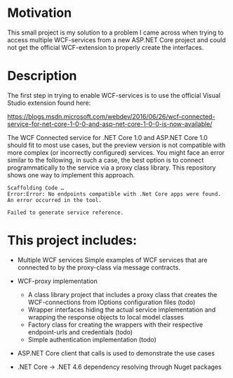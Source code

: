 # Motivation
This small project is my solution to a problem I came across when trying to access multiple WCF-services
from a new ASP.NET Core project and could not get the official WCF-extension to properly create
the interfaces.

# Description
The first step in trying to enable WCF-services is to use the official Visual Studio extension found here:

https://blogs.msdn.microsoft.com/webdev/2016/06/26/wcf-connected-service-for-net-core-1-0-0-and-asp-net-core-1-0-0-is-now-available/

The WCF Connected service for .NET Core 1.0 and ASP.NET Core 1.0 should fit to most use cases, but the preview
version is not compatible with more complex (or incorrectly configured) services. You might face an error similar to the following, in such a
case, the best option is to connect programmatically to the service via a proxy class library. This repository shows one way to
implement this approach.

```
Scaffolding Code …
Error:Error: No endpoints compatible with .Net Core apps were found.
An error occurred in the tool.

Failed to generate service reference. 
```

# This project includes:

* Multiple WCF services
Simple examples of WCF services that are connected to by the proxy-class via message contracts.

* WCF-proxy implementation
   * A class library project that includes a proxy class that creates the WCF-connections from IOptions configuration files (todo) 
   * Wrapper interfaces hiding the actual service implementation and wrapping the response objects to local model classes
   * Factory class for creating the wrappers with their respective endpoint-urls and credentials (todo)
   * Simple authentication implementation (todo)

* ASP.NET Core client that calls is used to demonstrate the use cases
* .NET Core -> .NET 4.6 dependency resolving through Nuget packages
